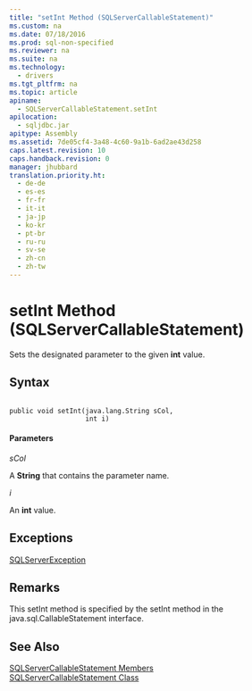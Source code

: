 ```yaml
---
title: "setInt Method (SQLServerCallableStatement)"
ms.custom: na
ms.date: 07/18/2016
ms.prod: sql-non-specified
ms.reviewer: na
ms.suite: na
ms.technology: 
  - drivers
ms.tgt_pltfrm: na
ms.topic: article
apiname: 
  - SQLServerCallableStatement.setInt
apilocation: 
  - sqljdbc.jar
apitype: Assembly
ms.assetid: 7de05cf4-3a48-4c60-9a1b-6ad2ae43d258
caps.latest.revision: 10
caps.handback.revision: 0
manager: jhubbard
translation.priority.ht: 
  - de-de
  - es-es
  - fr-fr
  - it-it
  - ja-jp
  - ko-kr
  - pt-br
  - ru-ru
  - sv-se
  - zh-cn
  - zh-tw
---
```

# setInt Method (SQLServerCallableStatement)
  Sets the designated parameter to the given **int** value.  
  
## Syntax  
  
```  
  
public void setInt(java.lang.String sCol,  
                   int i)  
```  
  
#### Parameters  
 *sCol*  
  
 A **String** that contains the parameter name.  
  
 *i*  
  
 An **int** value.  
  
## Exceptions  
 [SQLServerException](../content/SQLServerException-Class.md)  
  
## Remarks  
 This setInt method is specified by the setInt method in the java.sql.CallableStatement interface.  
  
## See Also  
 [SQLServerCallableStatement Members](../content/SQLServerCallableStatement-Members.md)   
 [SQLServerCallableStatement Class](../content/SQLServerCallableStatement-Class.md)  
  
  